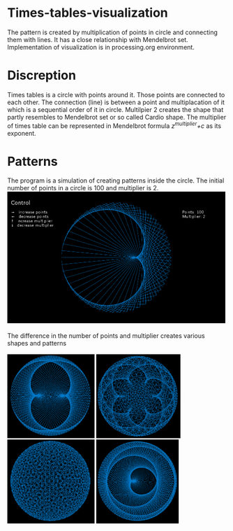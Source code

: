 # Times-tables-visualization
The pattern is created by multiplication of points in circle and connecting them with lines. It has a close relationship with Mendelbrot set. Implementation of visualization is in processing.org environment.

# Discreption
Times tables is a circle with points around it. Those points are connected to each other. The connection (line) is between a point and multiplacation of it which is a sequential order of it in circle. Multilpier 2 creates the shape that partly resembles to Mendelbrot set or so called Cardio shape. The multiplier of times table can be represented in Mendelbrot formula <i>z<sup>multiplier</sup>+c</i> as its exponent.

# Patterns
The program is a simulation of creating patterns inside the circle. The initial number of points in a circle is 100 and multiplier is 2.
<br>
<img src="https://github.com/Kama-lab/Times-tables-visualization/blob/master/captures/capture1.PNG" alt="capture1" width="500px">
<br>
<br>
The difference in the number of points and multiplier creates various shapes and patterns
<br>
<br>
<img src="https://github.com/Kama-lab/Times-tables-visualization/blob/master/captures/capture2.PNG" alt="capture2" width="200px">
<img src="https://github.com/Kama-lab/Times-tables-visualization/blob/master/captures/capture3.PNG" alt="capture3" width="193px">
<img src="https://github.com/Kama-lab/Times-tables-visualization/blob/master/captures/capture4.PNG" alt="capture4" width="200px">
<img src="https://github.com/Kama-lab/Times-tables-visualization/blob/master/captures/capture5.PNG" alt="capture5" width="189px">
